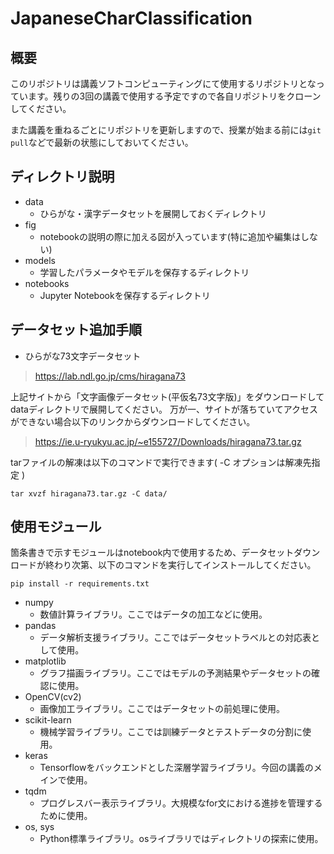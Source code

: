 # JapaneseCharClassification

## 概要
このリポジトリは講義ソフトコンピューティングにて使用するリポジトリとなっています。残りの3回の講義で使用する予定ですので各自リポジトリをクローンしてください。

また講義を重ねるごとにリポジトリを更新しますので、授業が始まる前には`git pull`などで最新の状態にしておいてください。

## ディレクトリ説明

+ data
    + ひらがな・漢字データセットを展開しておくディレクトリ
+ fig
    + notebookの説明の際に加える図が入っています(特に追加や編集はしない)
+ models
    + 学習したパラメータやモデルを保存するディレクトリ
+ notebooks
    + Jupyter Notebookを保存するディレクトリ

## データセット追加手順

+ ひらがな73文字データセット
> https://lab.ndl.go.jp/cms/hiragana73

上記サイトから「文字画像データセット(平仮名73文字版)」をダウンロードしてdataディレクトリで展開してください。
万が一、サイトが落ちていてアクセスができない場合以下のリンクからダウンロードしてください。

> https://ie.u-ryukyu.ac.jp/~e155727/Downloads/hiragana73.tar.gz

tarファイルの解凍は以下のコマンドで実行できます( -C オプションは解凍先指定 )

```shell
tar xvzf hiragana73.tar.gz -C data/
```

## 使用モジュール
箇条書きで示すモジュールはnotebook内で使用するため、データセットダウンロードが終わり次第、以下のコマンドを実行してインストールしてください。

```shell
pip install -r requirements.txt
```

+ numpy
    + 数値計算ライブラリ。ここではデータの加工などに使用。
+ pandas 
    + データ解析支援ライブラリ。ここではデータセットラベルとの対応表として使用。
+ matplotlib 
    + グラフ描画ライブラリ。ここではモデルの予測結果やデータセットの確認に使用。
+ OpenCV(cv2)
    + 画像加工ライブラリ。ここではデータセットの前処理に使用。
+ scikit-learn
    + 機械学習ライブラリ。ここでは訓練データとテストデータの分割に使用。
+ keras
    + Tensorflowをバックエンドとした深層学習ライブラリ。今回の講義のメインで使用。
+ tqdm
    + プログレスバー表示ライブラリ。大規模なfor文における進捗を管理するために使用。
+ os, sys
    + Python標準ライブラリ。osライブラリではディレクトリの探索に使用。

